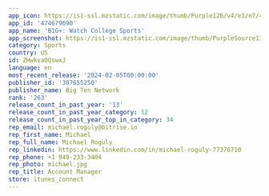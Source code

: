 ```yaml
---
app_icon: https://is1-ssl.mzstatic.com/image/thumb/Purple126/v4/e3/e7/43/e3e743a9-1a20-5f31-dc81-0b2f8eef30b6/AppIcon-0-0-1x_U007emarketing-0-7-0-85-220.png/1024x1024bb.png
app_id: '474679690'
app_name: 'B1G+: Watch College Sports'
app_screenshot: https://is1-ssl.mzstatic.com/image/thumb/PurpleSource116/v4/ef/82/f9/ef82f9df-d7b2-0ed8-a61b-98f184510a76/824142e8-cf1b-4841-9ee5-812949024544_IMG_7530-5.5.jpg/1242x2208bb.png
category: Sports
country: US
id: ZHwkvaOQswxJ
language: en
most_recent_release: '2024-02-05T00:00:00'
publisher_id: '387655250'
publisher_name: Big Ten Network
rank: '263'
release_count_in_past_year: '13'
release_count_in_past_year_category: 12
release_count_in_past_year_top_in_category: 34
rep_email: michael.roguly@bitrise.io
rep_first_name: Michael
rep_full_name: Michael Roguly
rep_linkedin: https://www.linkedin.com/in/michael-roguly-77376710
rep_phone: +1 949-233-3404
rep_photo: michael.jpg
rep_title: Account Manager
store: itunes_connect
---
```

